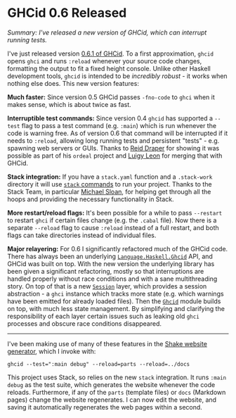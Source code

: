 # GHCid 0.6 Released

_Summary: I've released a new version of GHCid, which can interrupt running tests._

I've just released version [0.6.1 of GHCid](https://hackage.haskell.org/package/ghcid). To a first approximation, `ghcid` opens `ghci` and runs `:reload` whenever your source code changes, formatting the output to fit a fixed height console. Unlike other Haskell development tools, `ghcid` is intended to be _incredibly robust_ - it works when nothing else does. This new version features:

**Much faster:** Since version 0.5 GHCid passes `-fno-code` to `ghci` when it makes sense, which is about twice as fast.

**Interruptible test commands:** Since version 0.4 `ghcid` has supported a `--test` flag to pass a test command (e.g. `:main`) which is run whenever the code is warning free. As of version 0.6 that command will be interrupted if it needs to `:reload`, allowing long running tests and persistent "tests" - e.g. spawning web servers or GUIs. Thanks to [Reid Draper](http://reiddraper.com/) for showing it was possible as part of his `ordeal` project and [Luigy Leon](http://luigyleon.com/) for merging that with GHCid. 

**Stack integration:** If you have a `stack.yaml` function and a `.stack-work` directory it will use [`stack` commands](http://www.haskellstack.org/) to run your project. Thanks to the Stack Team, in particular [Michael Sloan](http://www.mgsloan.com/), for helping get through all the hoops and providing the necessary functionality in Stack.

**More restart/reload flags:** It's been possible for a while to pass `--restart` to restart `ghci` if certain files change (e.g. the `.cabal` file). Now there is a separate `--reload` flag to cause `:reload` instead of a full restart, and both flags can take directories instead of individual files. 

**Major relayering:** For 0.6 I significantly refactored much of the GHCid code. There has always been an underlying [`Language.Haskell.Ghcid`](https://hackage.haskell.org/package/ghcid/docs/Language-Haskell-Ghcid.html) API, and GHCid was built on top. With the new version the underlying library has been given a significant refactoring, mostly so that interruptions are handled properly without race conditions and with a sane multithreading story. On top of that is a new [`Session`](https://github.com/ndmitchell/ghcid/blob/master/src/Session.hs) layer, which provides a session abstraction - a `ghci` instance which tracks more state (e.g. which warnings have been emitted for already loaded files). Then the [`Ghcid`](https://github.com/ndmitchell/ghcid/blob/master/src/Ghcid.hs) module builds on top, with much less state management. By simplifying and clarifying the responsibility of each layer certain issues such as leaking old `ghci` processes and obscure race conditions disappeared.

------------------------

I've been making use of many of these features in the [Shake website generator](https://github.com/ndmitchell/shake/tree/master/website), which I invoke with:

    ghcid --test=":main debug" --reload=parts --reload=../docs

This project uses Stack, so relies on the new `stack` integration. It runs `:main debug` as the test suite, which generates the website whenever the code reloads. Furthermore, if any of the `parts` (template files) or `docs` (Markdown pages) change the website regenerates. I can now edit the website, and saving it automatically regenerates the web pages within a second.
